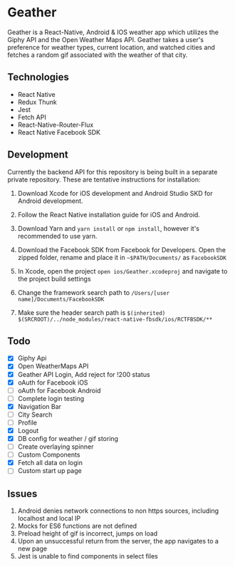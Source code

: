# Geather

Geather is a React-Native, Android & IOS weather app which utilizes the Giphy API and the Open Weather Maps API. Geather takes a user's preference for weather types, current location, and watched cities and fetches a random gif associated with the weather of that city.


## Technologies

- React Native
- Redux Thunk
- Jest
- Fetch API
- React-Native-Router-Flux
- React Native Facebook SDK


## Development

Currently the backend API for this repository is being built in a separate private repository.
These are tentative instructions for installation:

1. Download Xcode for iOS development and Android Studio SKD for Android development.
2. Follow the React Native installation guide for iOS and Android.
3. Download Yarn and `yarn install` or `npm install`, however it's recommended to use yarn.

4. Download the Facebook SDK from Facebook for Developers. Open the zipped folder, rename and place it in `~$PATH/Documents/` as `FacebookSDK`
5. In Xcode, open the project `open ios/Geather.xcodeproj` and navigate to the project build settings
6. Change the framework search path to `/Users/[user name]/Documents/FacebookSDK`
7. Make sure the header search path is `$(inherited) $(SRCROOT)/../node_modules/react-native-fbsdk/ios/RCTFBSDK/**`


## Todo
- [x] Giphy Api
- [x] Open WeatherMaps API
- [x] Geather API Login, Add reject for !200 status
- [x] oAuth for Facebook iOS
- [ ] oAuth for Facebook Android
- [ ] Complete login testing
- [x] Navigation Bar
- [ ] City Search
- [ ] Profile
- [x] Logout
- [x] DB config for weather / gif storing
- [ ] Create overlaying spinner
- [ ] Custom Components
- [x] Fetch all data on login
- [ ] Custom start up page

## Issues

1. Android denies network connections to non https sources, including localhost and local IP
2. Mocks for ES6 functions are not defined
3. Preload height of gif is incorrect, jumps on load
4. Upon an unsuccessful return from the server, the app navigates to a new page
5. Jest is unable to find components in select files
